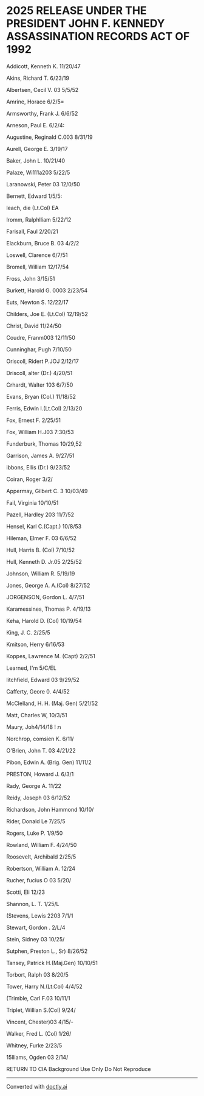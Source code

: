 # 2025 RELEASE UNDER THE PRESIDENT JOHN F. KENNEDY ASSASSINATION RECORDS ACT OF 1992

Addicott, Kenneth K. 11/20/47

Akins, Richard T. 6/23/19

Albertsen, Cecil V. 03 5/5/52

Amrine, Horace 6/2/5=

Armsworthy, Frank J. 6/6/52

Arneson, Paul E. 6/2/4:

Augustine, Reginald C.003 8/31/19

Aurell, George E. 3/19/17

Baker, John L. 10/21/40

Palaze, Wi111a203 5/22/5

Laranowski, Peter 03 12/0/50

Bernett, Edward 1/5/5:

leach, die (Lt.Col) EA

Iromm, Ralphlliam 5/22/12

Farisall, Faul 2/20/21

Elackburn, Bruce B. 03 4/2/2

Loswell, Clarence 6/7/51

Bromell, William 12/17/54

Fross, John 3/15/51

Burkett, Harold G. 0003 2/23/54

Euts, Newton S. 12/22/17

Childers, Joe E. (Lt.Col) 12/19/52

Christ, David 11/24/50

Coudre, Franm003 12/11/50

Cunninghar, Pugh 7/10/50

Oriscoll, Ridert P.JOJ 2/12/17

Driscoll, alter (Dr.) 4/20/51

Crhardt, Walter 103 6/7/50

Evans, Bryan (Col.) 11/18/52

Ferris, Edwin I.(Lt.Col) 2/13/20

Fox, Ernest F. 2/25/51

Fox, William H.J03 7:30/53

Funderburk, Thomas 10/29,52

Garrison, James A. 9/27/51

ibbons, Ellis (Dr.) 9/23/52

Coiran, Roger 3/2/

Appermay, Gilbert C. 3 10/03/49

Fail, Virginia 10/10/51

Pazell, Hardley 203 11/7/52

Hensel, Karl C.(Capt.) 10/8/53

Hileman, Elmer F. 03 6/6/52

Hull, Harris B. (Col) 7/10/52

Hull, Kenneth D. Jr.05 2/25/52

Johnson, William R. 5/19/19

Jones, George A. A.(Col) 8/27/52

JORGENSON, Gordon L. 4/7/51

Karamessines, Thomas P. 4/19/13

Keha, Harold D. (Col) 10/19/54

King, J. C. 2/25/5

Kmitson, Herry 6/16/53

Koppes, Lawrence M. (Capt) 2/2/51

Learned, I'm 5/C/EL

litchfield, Edward 03 9/29/52

Cafferty, Geore 0. 4/4/52

McClelland, H. H. (Maj. Gen) 5/21/52

Matt, Charles W, 10/3/51

Maury, Johת ! 4/14/18

Norchrop, comsien K. 6/11/

O'Brien, John T. 03 4/21/22

Pibon, Edwin A. (Brig. Gen) 11/11/2

PRESTON, Howard J. 6/3/1

Rady, George A. 11/22

Reidy, Joseph 03 6/12/52

Richardson, John Hammond 10/10/

Rider, Donald Le 7/25/5

Rogers, Luke P. 1/9/50

Rowland, William F. 4/24/50

Roosevelt, Archibald 2/25/5

Robertson, William A. 12/24

Rucher, fucius O 03 5/20/

Scotti, Eli 12/23

Shannon, L. T. 1/25/L

(Stevens, Lewis 2203 7/1/1

Stewart, Gordon . 2/L/4

Stein, Sidney 03 10/25/

Sutphen, Preston L., Sr) 8/26/52

Tansey, Patrick H.(Maj.Gen) 10/10/51

Torbort, Ralph 03 8/20/5

Tower, Harry N.(Lt.Col) 4/4/52

(Trimble, Carl F.03 10/11/1

Triplet, Willian S.(Col) 9/24/

Vincent, Chester)03 4/15/-

Walker, Fred L. (Col) 1/26/

Whitney, Furke 2/23/5

15lliams, Ogden 03 2/14/

RETURN TO CIA
Background Use Only
Do Not Reproduce


---
Converted with [doctly.ai](https://doctly.ai)